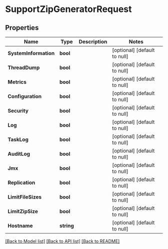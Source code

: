 # SupportZipGeneratorRequest

## Properties
Name | Type | Description | Notes
------------ | ------------- | ------------- | -------------
**SystemInformation** | **bool** |  | [optional] [default to null]
**ThreadDump** | **bool** |  | [optional] [default to null]
**Metrics** | **bool** |  | [optional] [default to null]
**Configuration** | **bool** |  | [optional] [default to null]
**Security** | **bool** |  | [optional] [default to null]
**Log** | **bool** |  | [optional] [default to null]
**TaskLog** | **bool** |  | [optional] [default to null]
**AuditLog** | **bool** |  | [optional] [default to null]
**Jmx** | **bool** |  | [optional] [default to null]
**Replication** | **bool** |  | [optional] [default to null]
**LimitFileSizes** | **bool** |  | [optional] [default to null]
**LimitZipSize** | **bool** |  | [optional] [default to null]
**Hostname** | **string** |  | [optional] [default to null]

[[Back to Model list]](../README.md#documentation-for-models) [[Back to API list]](../README.md#documentation-for-api-endpoints) [[Back to README]](../README.md)


